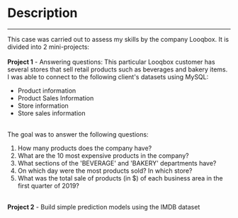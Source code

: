 <h1>Description</h1>
                  <hr>
                  <p>
                    This case was carried out to assess my skills by the company Looqbox. It is divided into 2 mini-projects:
                    <br><br>
                    <b>Project 1</b> - Answering questions: This particular Looqbox customer has several stores that sell retail products such as beverages and bakery items. I was able to connect to the following client's datasets using MySQL:
                    <br><ul>
                    <li>Product information</li>
                    <li>Product Sales Information</li>
                    <li>Store information</li>
                    <li>Store sales information</li>
                    </ul><br>
                    The goal was to answer the following questions:
                    <br><ol>
                    <li>How many products does the company have?</li>
                    <li>What are the 10 most expensive products in the company?</li>
                    <li>What sections of the 'BEVERAGE' and 'BAKERY' departments have?</li>
                    <li>On which day were the most products sold? In which store?</li>
                    <li>What was the total sale of products (in $) of each business area in the first quarter of 2019?</li>
                    </ol><br>
                    <b>Project 2</b> - Build simple prediction models using the IMDB dataset